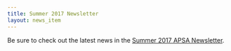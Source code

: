 ```yaml
---
title: Summer 2017 Newsletter
layout: news_item
---
```


Be sure to check out the latest news in the <a href="/assets/pdfs/2017-07-Newsletter.pdf">Summer 2017 APSA Newsletter</a>.
